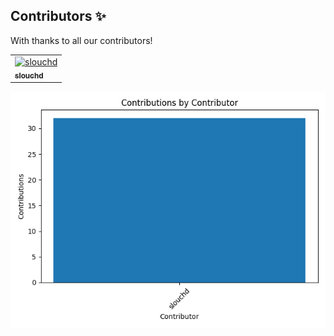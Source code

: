 ## Contributors ✨
With thanks to all our contributors!

<table>
<tbody>
<tr><td><a href="https://github.com/slouchd"><img src="https://avatars.githubusercontent.com/u/32179423?v=4" width="100px;" alt="slouchd"/><br /><sub><b>slouchd</b></sub></a><br /></td></tr>
</tbody>
</table>

<img src="./contributions_graph.png">